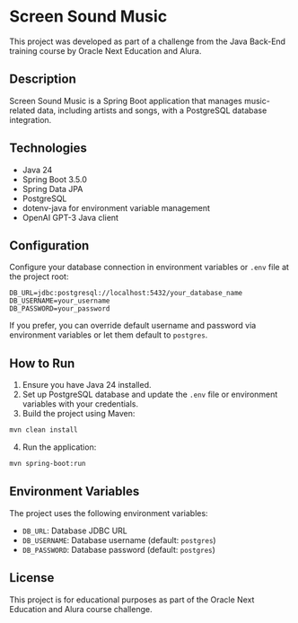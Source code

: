 
# Screen Sound Music

This project was developed as part of a challenge from the Java Back-End training course by Oracle Next Education and Alura.

## Description

Screen Sound Music is a Spring Boot application that manages music-related data, including artists and songs, with a PostgreSQL database integration.

## Technologies

- Java 24
- Spring Boot 3.5.0
- Spring Data JPA
- PostgreSQL
- dotenv-java for environment variable management
- OpenAI GPT-3 Java client

## Configuration

Configure your database connection in environment variables or `.env` file at the project root:

```env
DB_URL=jdbc:postgresql://localhost:5432/your_database_name
DB_USERNAME=your_username
DB_PASSWORD=your_password
```

If you prefer, you can override default username and password via environment variables or let them default to `postgres`.

## How to Run

1. Ensure you have Java 24 installed.
2. Set up PostgreSQL database and update the `.env` file or environment variables with your credentials.
3. Build the project using Maven:

```bash
mvn clean install
```

4. Run the application:

```bash
mvn spring-boot:run
```

## Environment Variables

The project uses the following environment variables:

- `DB_URL`: Database JDBC URL
- `DB_USERNAME`: Database username (default: `postgres`)
- `DB_PASSWORD`: Database password (default: `postgres`)

## License

This project is for educational purposes as part of the Oracle Next Education and Alura course challenge.

